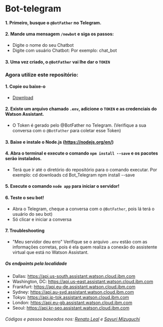 # Bot-telegram

#### 1. Primeiro, busque o `@BotFather` no Telegram.

#### 2. Mande uma mensagem `/newbot` e siga os passos:
  - Digite o nome do seu Chatbot
  - Digite com usuário Chatbot:
        Por exemplo: chat_bot

#### 3. Uma vez criado, o `@BotFather` vai lhe dar o `TOKEN`


### Agora utilize este repositório:

#### 1. Copie ou baixe-o
  - [Download](https://github.com/yujiwillian/WatsonAssistant_Telegram.git)
  
#### 2. Existe um arquivo chamado `.env`, adicione o `TOKEN` e as credenciais do Watson Assistant.
  - O Token é gerado pelo @BotFather no Telegram. (Verifique a sua conversa com o `@BotFather` para coletar esse Token)

#### 3. Baixe e instale o Node.js (https://nodejs.org/en/)

#### 4. Abra o terminal e execute o comando `npm install --save` e os pacotes serão instalados.
- Terá que ir até o diretório do repositório para o comando executar.
Por exemplo: cd downloads 
cd Bot_Telegram
npm install --save

#### 5. Execute o comando `node app` para iniciar o servidor!

#### 6. Teste o seu bot!
 - Abra o Telegram, cheque a conversa com o `@BotFather`, pois lá terá o usuário do seu bot)
 - Só clicar e iniciar a conversa


#### 7. Troubleshooting

- "Meu servidor deu erro" Verifique se o arquivo `.env` estão com as informações corretas, pois é ela quem realiza a conexão do assistente virtual que está no Watson Assistant.

##### Os endpoints pela localidade

- Dallas: https://api.us-south.assistant.watson.cloud.ibm.com
- Washington, DC: https://api.us-east.assistant.watson.cloud.ibm.com
- Frankfurt: https://api.eu-de.assistant.watson.cloud.ibm.com
- Sydney: https://api.au-syd.assistant.watson.cloud.ibm.com
- Tokyo: https://api.jp-tok.assistant.watson.cloud.ibm.com
- London: https://api.eu-gb.assistant.watson.cloud.ibm.com
- Seoul: https://api.kr-seo.assistant.watson.cloud.ibm.com

###### Códigos e passos baseados nos: [Renato Leal](https://gist.github.com/renatodossantosleal/a963eff0b3665326f975aabf19ab37ee) e [Sayuri Mizuguchi](https://github.com/sayurimizuguchi/conversation-telegram)
